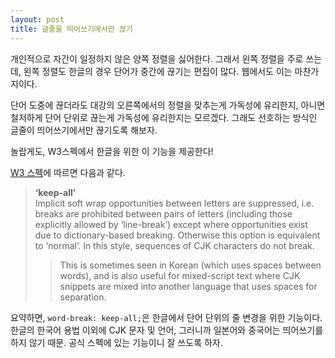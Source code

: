 ```yaml
---
layout: post
title: 글줄을 띄어쓰기에서만 끊기
---
```


개인적으로 자간이 일정하지 않은 양쪽 정렬을 싫어한다. 그래서 왼쪽 정렬을 주로 쓰는데, 왼쪽 정렬도 한글의 경우 단어가 중간에 끊기는 편집이 많다. 웹에서도 이는 마찬가지이다.

단어 도중에 끊더라도 대강의 오른쪽에서의 정렬을 맞추는게 가독성에 유리한지, 아니면 철저하게 단어 단위로 끊는게 가독성에 유리한지는 모르겠다. 그래도 선호하는 방식인 글줄이 띄어쓰기에서만 끊기도록 해보자.

놀랍게도, W3스펙에서 한글을 위한 이 기능을 제공한다!

[W3 스펙](https://www.w3.org/TR/css-text-3/#word-break)에 따르면 다음과 같다.

> **‘keep-all’**  
> Implicit soft wrap opportunities between letters are suppressed, i.e. breaks are prohibited between pairs of letters (including those explicitly allowed by ‘line-break’) except where opportunities exist due to dictionary-based breaking. Otherwise this option is equivalent to ‘normal’. In this style, sequences of CJK characters do not break.
>
> > This is sometimes seen in Korean (which uses spaces between words), and is also useful for mixed-script text where CJK snippets are mixed into another language that uses spaces for separation.

요약하면, `word-break: keep-all;`은 한글에서 단어 단위의 줄 변경을 위한 기능이다. 한글의 한국어 용법 이외에 CJK 문자 및 언어, 그러니까 일본어와 중국어는 띄어쓰기를 하지 않기 때문. 공식 스펙에 있는 기능이니 잘 쓰도록 하자.
